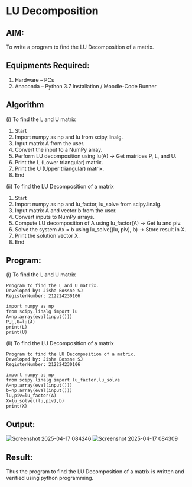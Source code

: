 # LU Decomposition 

## AIM:
To write a program to find the LU Decomposition of a matrix.

## Equipments Required:
1. Hardware – PCs
2. Anaconda – Python 3.7 Installation / Moodle-Code Runner

## Algorithm
(i) To find the L and U matrix

1. Start
2. Import numpy as np and lu from scipy.linalg.
3. Input matrix A from the user.
4. Convert the input to a NumPy array.
5. Perform LU decomposition using lu(A)
→ Get matrices P, L, and U.
6. Print the L (Lower triangular) matrix.
7. Print the U (Upper triangular) matrix.
8. End

(ii) To find the LU Decomposition of a matrix

1. Start
2. Import numpy as np and lu_factor, lu_solve from scipy.linalg.
3. Input matrix A and vector b from the user.
4. Convert inputs to NumPy arrays.
5. Compute LU decomposition of A using lu_factor(A)
→ Get lu and piv.
6. Solve the system Ax = b using lu_solve((lu, piv), b)
→ Store result in X.
7. Print the solution vector X.
8. End

## Program:
(i) To find the L and U matrix
```
Program to find the L and U matrix.
Developed by: Jisha Bossne SJ
RegisterNumber: 212224230106
```
```
import numpy as np
from scipy.linalg import lu
A=np.array(eval(input()))
P,L,U=lu(A)
print(L)
print(U)
```
(ii) To find the LU Decomposition of a matrix
```
Program to find the LU Decomposition of a matrix.
Developed by: Jisha Bossne SJ
RegisterNumber: 212224230106
```
```
import numpy as np
from scipy.linalg import lu_factor,lu_solve
A=np.array(eval(input()))
b=np.array(eval(input()))
lu,piv=lu_factor(A)
X=lu_solve((lu,piv),b)
print(X)
```
## Output:

![Screenshot 2025-04-17 084246](https://github.com/user-attachments/assets/58368442-837e-4c25-80b9-aa29b91ca41b)
![Screenshot 2025-04-17 084309](https://github.com/user-attachments/assets/f0e7a618-e4a9-47fb-9abd-083504db4a8b)


## Result:
Thus the program to find the LU Decomposition of a matrix is written and verified using python programming.

